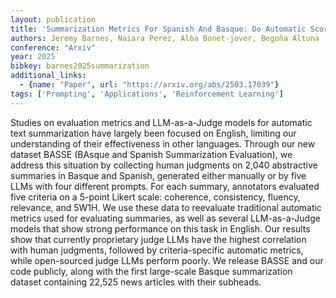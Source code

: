 ```yaml
---
layout: publication
title: 'Summarization Metrics For Spanish And Basque: Do Automatic Scores And Llm-judges Correlate With Humans?'
authors: Jeremy Barnes, Naiara Perez, Alba Bonet-jover, Begoña Altuna
conference: "Arxiv"
year: 2025
bibkey: barnes2025summarization
additional_links:
  - {name: "Paper", url: "https://arxiv.org/abs/2503.17039"}
tags: ['Prompting', 'Applications', 'Reinforcement Learning']
---
```

Studies on evaluation metrics and LLM-as-a-Judge models for automatic text
summarization have largely been focused on English, limiting our understanding
of their effectiveness in other languages. Through our new dataset BASSE
(BAsque and Spanish Summarization Evaluation), we address this situation by
collecting human judgments on 2,040 abstractive summaries in Basque and
Spanish, generated either manually or by five LLMs with four different prompts.
For each summary, annotators evaluated five criteria on a 5-point Likert scale:
coherence, consistency, fluency, relevance, and 5W1H. We use these data to
reevaluate traditional automatic metrics used for evaluating summaries, as well
as several LLM-as-a-Judge models that show strong performance on this task in
English. Our results show that currently proprietary judge LLMs have the
highest correlation with human judgments, followed by criteria-specific
automatic metrics, while open-sourced judge LLMs perform poorly. We release
BASSE and our code publicly, along with the first large-scale Basque
summarization dataset containing 22,525 news articles with their subheads.

